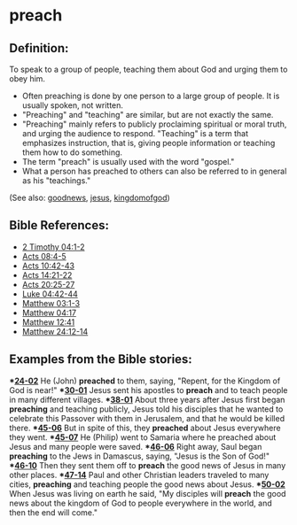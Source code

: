 # preach #

## Definition: ##

To speak to a group of people, teaching them about God and urging them to obey him.

 * Often preaching is done by one person to a large group of people. It is usually spoken, not written.
 * "Preaching" and "teaching" are similar, but are not exactly the same.
 * "Preaching" mainly refers to publicly proclaiming spiritual or moral truth, and urging the audience to respond. "Teaching" is a term that emphasizes instruction, that is, giving people information or teaching them how to do something.
 * The term "preach" is usually used with the word "gospel."
 * What a person has preached to others can also be referred to in general as his "teachings."

(See also: [goodnews](../kt/goodnews.md), [jesus](../kt/jesus.md), [kingdomofgod](../kt/kingdomofgod.md))

## Bible References: ##

* [2 Timothy 04:1-2](https://door43.org/en/bible/notes/2ti/04/01)
* [Acts 08:4-5](https://door43.org/en/bible/notes/act/08/04)
* [Acts 10:42-43](https://door43.org/en/bible/notes/act/10/42)
* [Acts 14:21-22](https://door43.org/en/bible/notes/act/14/21)
* [Acts 20:25-27](https://door43.org/en/bible/notes/act/20/25)
* [Luke 04:42-44](https://door43.org/en/bible/notes/luk/04/42)
* [Matthew 03:1-3](https://door43.org/en/bible/notes/mat/03/01)
* [Matthew 04:17](https://door43.org/en/bible/notes/mat/04/17)
* [Matthew 12:41](https://door43.org/en/bible/notes/mat/12/41)
* [Matthew 24:12-14](https://door43.org/en/bible/notes/mat/24/12)

## Examples from the Bible stories: ##

  __*[24-02](https://door43.org/en/obs/notes/frames/24-02)__ He (John) __preached__ to them, saying, "Repent, for the Kingdom of God is near!"
  __*[30-01](https://door43.org/en/obs/notes/frames/30-01)__ Jesus sent his apostles to __preach__ and to teach people in many different villages. 
  __*[38-01](https://door43.org/en/obs/notes/frames/38-01)__ About three years after Jesus first began __preaching__ and teaching publicly, Jesus told his disciples that he wanted to celebrate this Passover with them in Jerusalem, and that he would be killed there.
  __*[45-06](https://door43.org/en/obs/notes/frames/45-06)__ But in spite of this, they __preached__ about Jesus everywhere they went.
  __*[45-07](https://door43.org/en/obs/notes/frames/45-07)__ He (Philip) went to Samaria where he preached about Jesus and many people were saved. 
  __*[46-06](https://door43.org/en/obs/notes/frames/46-06)__ Right away, Saul began __preaching__ to the Jews in Damascus, saying, "Jesus is the Son of God!" 
  __*[46-10](https://door43.org/en/obs/notes/frames/46-10)__ Then they sent them off to __preach__ the good news of Jesus in many other places. 
  __*[47-14](https://door43.org/en/obs/notes/frames/47-14)__ Paul and other Christian leaders traveled to many cities, __preaching__ and teaching people the good news about Jesus. 
  __*[50-02](https://door43.org/en/obs/notes/frames/50-02)__ When Jesus was living on earth he said, "My disciples will __preach__ the good news about the kingdom of God to people everywhere in the world, and then the end will come."




